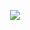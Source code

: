 <div id="header" align="center">
  
  ![](https://komarev.com/ghpvc/?username=BL00DY0&color=orange&style=for-the-badge)
  
</div>
